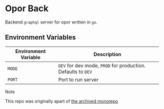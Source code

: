 # Opor Back
Backend `graphql` server for opor written in `go`.

## Environment Variables
Environment Variable | Description
--- | ---
`MODE` | `DEV` for dev mode, `PROD` for production. Defaults to `DEV`
`PORT` | Port to run server

> [!NOTE]
> This repo was originally apart of [the archived monorepo](https://github.com/arsmoriendy/opor)
